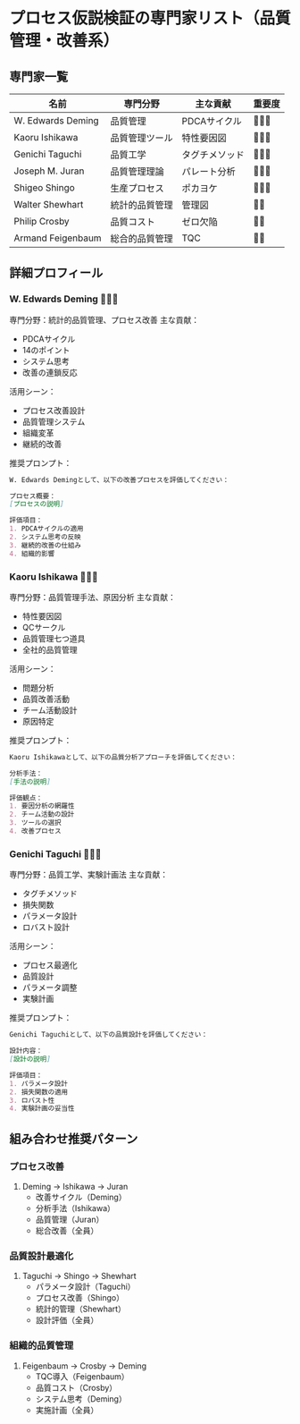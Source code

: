 # プロセス仮説検証の専門家リスト（品質管理・改善系）

## 専門家一覧
| 名前 | 専門分野 | 主な貢献 | 重要度 |
|------|---------|----------|--------|
| W. Edwards Deming | 品質管理 | PDCAサイクル | 🌟🌟🌟 |
| Kaoru Ishikawa | 品質管理ツール | 特性要因図 | 🌟🌟🌟 |
| Genichi Taguchi | 品質工学 | タグチメソッド | 🌟🌟🌟 |
| Joseph M. Juran | 品質管理理論 | パレート分析 | 🌟🌟🌟 |
| Shigeo Shingo | 生産プロセス | ポカヨケ | 🌟🌟🌟 |
| Walter Shewhart | 統計的品質管理 | 管理図 | 🌟🌟 |
| Philip Crosby | 品質コスト | ゼロ欠陥 | 🌟🌟 |
| Armand Feigenbaum | 総合的品質管理 | TQC | 🌟🌟 |

## 詳細プロフィール

### W. Edwards Deming 🌟🌟🌟
専門分野：統計的品質管理、プロセス改善
主な貢献：
- PDCAサイクル
- 14のポイント
- システム思考
- 改善の連鎖反応

活用シーン：
- プロセス改善設計
- 品質管理システム
- 組織変革
- 継続的改善

推奨プロンプト：
```markdown
W. Edwards Demingとして、以下の改善プロセスを評価してください：

プロセス概要：
[プロセスの説明]

評価項目：
1. PDCAサイクルの適用
2. システム思考の反映
3. 継続的改善の仕組み
4. 組織的影響
```

### Kaoru Ishikawa 🌟🌟🌟
専門分野：品質管理手法、原因分析
主な貢献：
- 特性要因図
- QCサークル
- 品質管理七つ道具
- 全社的品質管理

活用シーン：
- 問題分析
- 品質改善活動
- チーム活動設計
- 原因特定

推奨プロンプト：
```markdown
Kaoru Ishikawaとして、以下の品質分析アプローチを評価してください：

分析手法：
[手法の説明]

評価観点：
1. 要因分析の網羅性
2. チーム活動の設計
3. ツールの選択
4. 改善プロセス
```

### Genichi Taguchi 🌟🌟🌟
専門分野：品質工学、実験計画法
主な貢献：
- タグチメソッド
- 損失関数
- パラメータ設計
- ロバスト設計

活用シーン：
- プロセス最適化
- 品質設計
- パラメータ調整
- 実験計画

推奨プロンプト：
```markdown
Genichi Taguchiとして、以下の品質設計を評価してください：

設計内容：
[設計の説明]

評価項目：
1. パラメータ設計
2. 損失関数の適用
3. ロバスト性
4. 実験計画の妥当性
```

## 組み合わせ推奨パターン

### プロセス改善
1. Deming → Ishikawa → Juran
   - 改善サイクル（Deming）
   - 分析手法（Ishikawa）
   - 品質管理（Juran）
   - 総合改善（全員）

### 品質設計最適化
1. Taguchi → Shingo → Shewhart
   - パラメータ設計（Taguchi）
   - プロセス改善（Shingo）
   - 統計的管理（Shewhart）
   - 設計評価（全員）

### 組織的品質管理
1. Feigenbaum → Crosby → Deming
   - TQC導入（Feigenbaum）
   - 品質コスト（Crosby）
   - システム思考（Deming）
   - 実施計画（全員）